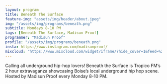 ```yaml
---
layout: program
title: Beneath The Surface
feature-img: "assets/img/header/about.jpeg"
img: "/assets/img/programs/beneath.png"
subtitle: Mondays 8-10 PM
tags: [Beneath The Surface, Madisun Proof]
programmer: "Madisun Proof"
profile: "/assets/img/programs/beneath.png"
insta: https://www.instagram.com/madisunproof/
mixcloud: "https://www.mixcloud.com/widget/iframe/?hide_cover=1&feed=%2Ftropicofm%2Fplaylists%2Fbeneath-the-surface%2F"
---
```


Calling all underground hip-hop lovers! Beneath the Surface is Tropico FM’s 2 hour extravaganza showcasing Boise’s local underground hip hop scene. Hosted by Madisun Proof every Monday 8-10 PM.
